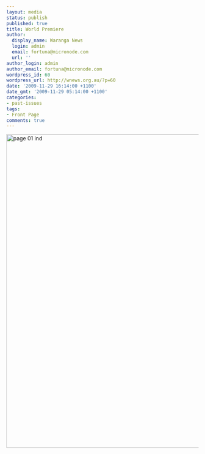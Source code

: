 ```yaml
---
layout: media
status: publish
published: true
title: World Premiere
author:
  display_name: Waranga News
  login: admin
  email: fortuna@micronode.com
  url: ''
author_login: admin
author_email: fortuna@micronode.com
wordpress_id: 60
wordpress_url: http://wnews.org.au/?p=60
date: '2009-11-29 16:14:00 +1100'
date_gmt: '2009-11-29 05:14:00 +1100'
categories:
- past-issues
tags:
- Front Page
comments: true
---
```


<a href="{{ site.url }}/images/2009/11/page-01-ind.jpg"><img class="alignnone size-large wp-image-61" style="border: 0pt none;" title="page 01 ind" src="{{ site.url }}/images/2009/11/page-01-ind-703x1024.jpg" alt="page 01 ind" width="562" height="819" /></a>
